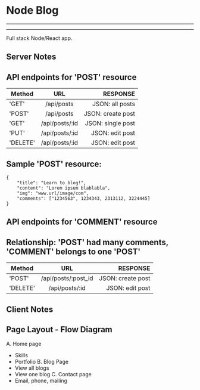 # Node Blog


------------------------------

------------------------------


Full stack Node/React app. 


## Server Notes
## API endpoints for 'POST' resource


| Method        | URL           | RESPONSE          |
| ------------- |:-------------:| -----:            |
| 'GET'         | /api/posts    | JSON: all posts   |
| 'POST'        | /api/posts    | JSON: create post |
| 'GET'         | /api/posts/:id| JSON: single post |
| 'PUT'					| /api/posts/:id| JSON: edit post		|
| 'DELETE'			| /api/posts/:id| JSON: edit post		|


## Sample 'POST' resource: 
```
{
	"title": "Learn to blog!",
	"content": "Lorem ipsum blablabla",
	"img": "www.url/image/com",
	"comments": ["1234563", 1234343, 2313112, 3224445]
}
```



## API endpoints for 'COMMENT' resource
## Relationship: 'POST' had many comments, 'COMMENT' belongs to one 'POST'

| Method        | URL                 | RESPONSE          |
| ------------- |:-------------:      | -----:            |
| 'POST'        | /api/posts/:post_id | JSON: create post |
| 'DELETE'			| /api/posts/:id      | JSON: edit post		|



## Client Notes
## Page Layout - Flow Diagram

A. Home page
* Skills
* Portfolio
B. Blog Page
* View all blogs
* View one blog
C. Contact page
* Email, phone, mailing

